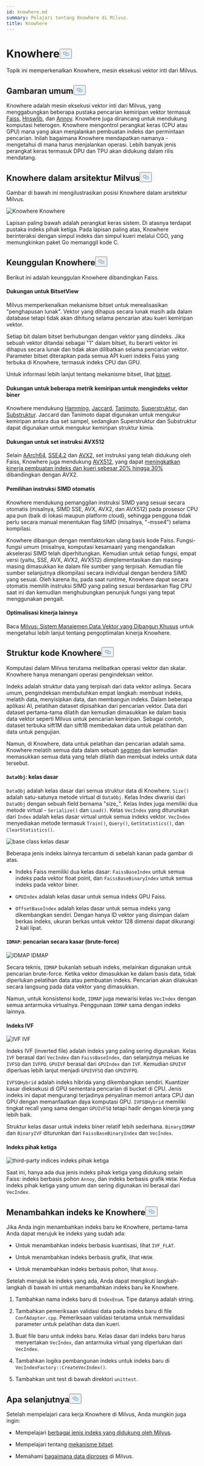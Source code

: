 ```yaml
---
id: knowhere.md
summary: Pelajari tentang Knowhere di Milvus.
title: Knowhere
---
```

<h1 id="Knowhere" class="common-anchor-header">Knowhere<button data-href="#Knowhere" class="anchor-icon" translate="no">
      <svg translate="no"
        aria-hidden="true"
        focusable="false"
        height="20"
        version="1.1"
        viewBox="0 0 16 16"
        width="16"
      >
        <path
          fill="#0092E4"
          fill-rule="evenodd"
          d="M4 9h1v1H4c-1.5 0-3-1.69-3-3.5S2.55 3 4 3h4c1.45 0 3 1.69 3 3.5 0 1.41-.91 2.72-2 3.25V8.59c.58-.45 1-1.27 1-2.09C10 5.22 8.98 4 8 4H4c-.98 0-2 1.22-2 2.5S3 9 4 9zm9-3h-1v1h1c1 0 2 1.22 2 2.5S13.98 12 13 12H9c-.98 0-2-1.22-2-2.5 0-.83.42-1.64 1-2.09V6.25c-1.09.53-2 1.84-2 3.25C6 11.31 7.55 13 9 13h4c1.45 0 3-1.69 3-3.5S14.5 6 13 6z"
        ></path>
      </svg>
    </button></h1><p>Topik ini memperkenalkan Knowhere, mesin eksekusi vektor inti dari Milvus.</p>
<h2 id="Overview" class="common-anchor-header">Gambaran umum<button data-href="#Overview" class="anchor-icon" translate="no">
      <svg translate="no"
        aria-hidden="true"
        focusable="false"
        height="20"
        version="1.1"
        viewBox="0 0 16 16"
        width="16"
      >
        <path
          fill="#0092E4"
          fill-rule="evenodd"
          d="M4 9h1v1H4c-1.5 0-3-1.69-3-3.5S2.55 3 4 3h4c1.45 0 3 1.69 3 3.5 0 1.41-.91 2.72-2 3.25V8.59c.58-.45 1-1.27 1-2.09C10 5.22 8.98 4 8 4H4c-.98 0-2 1.22-2 2.5S3 9 4 9zm9-3h-1v1h1c1 0 2 1.22 2 2.5S13.98 12 13 12H9c-.98 0-2-1.22-2-2.5 0-.83.42-1.64 1-2.09V6.25c-1.09.53-2 1.84-2 3.25C6 11.31 7.55 13 9 13h4c1.45 0 3-1.69 3-3.5S14.5 6 13 6z"
        ></path>
      </svg>
    </button></h2><p>Knowhere adalah mesin eksekusi vektor inti dari Milvus, yang menggabungkan beberapa pustaka pencarian kemiripan vektor termasuk <a href="https://github.com/facebookresearch/faiss">Faiss</a>, <a href="https://github.com/nmslib/hnswlib">Hnswlib</a>, dan <a href="https://github.com/spotify/annoy">Annoy</a>. Knowhere juga dirancang untuk mendukung komputasi heterogen. Knowhere mengontrol perangkat keras (CPU atau GPU) mana yang akan menjalankan pembuatan indeks dan permintaan pencarian. Inilah bagaimana Knowhere mendapatkan namanya - mengetahui di mana harus menjalankan operasi. Lebih banyak jenis perangkat keras termasuk DPU dan TPU akan didukung dalam rilis mendatang.</p>
<h2 id="Knowhere-in-the-Milvus-architecture" class="common-anchor-header">Knowhere dalam arsitektur Milvus<button data-href="#Knowhere-in-the-Milvus-architecture" class="anchor-icon" translate="no">
      <svg translate="no"
        aria-hidden="true"
        focusable="false"
        height="20"
        version="1.1"
        viewBox="0 0 16 16"
        width="16"
      >
        <path
          fill="#0092E4"
          fill-rule="evenodd"
          d="M4 9h1v1H4c-1.5 0-3-1.69-3-3.5S2.55 3 4 3h4c1.45 0 3 1.69 3 3.5 0 1.41-.91 2.72-2 3.25V8.59c.58-.45 1-1.27 1-2.09C10 5.22 8.98 4 8 4H4c-.98 0-2 1.22-2 2.5S3 9 4 9zm9-3h-1v1h1c1 0 2 1.22 2 2.5S13.98 12 13 12H9c-.98 0-2-1.22-2-2.5 0-.83.42-1.64 1-2.09V6.25c-1.09.53-2 1.84-2 3.25C6 11.31 7.55 13 9 13h4c1.45 0 3-1.69 3-3.5S14.5 6 13 6z"
        ></path>
      </svg>
    </button></h2><p>Gambar di bawah ini mengilustrasikan posisi Knowhere dalam arsitektur Milvus.</p>
<p>
  
   <span class="img-wrapper"> <img translate="no" src="/docs/v2.5.x/assets/knowhere_architecture.png" alt="Knowhere" class="doc-image" id="knowhere" />
   </span> <span class="img-wrapper"> <span>Knowhere</span> </span></p>
<p>Lapisan paling bawah adalah perangkat keras sistem. Di atasnya terdapat pustaka indeks pihak ketiga. Pada lapisan paling atas, Knowhere berinteraksi dengan simpul indeks dan simpul kueri melalui CGO, yang memungkinkan paket Go memanggil kode C.</p>
<h2 id="Knowhere-advantages" class="common-anchor-header">Keunggulan Knowhere<button data-href="#Knowhere-advantages" class="anchor-icon" translate="no">
      <svg translate="no"
        aria-hidden="true"
        focusable="false"
        height="20"
        version="1.1"
        viewBox="0 0 16 16"
        width="16"
      >
        <path
          fill="#0092E4"
          fill-rule="evenodd"
          d="M4 9h1v1H4c-1.5 0-3-1.69-3-3.5S2.55 3 4 3h4c1.45 0 3 1.69 3 3.5 0 1.41-.91 2.72-2 3.25V8.59c.58-.45 1-1.27 1-2.09C10 5.22 8.98 4 8 4H4c-.98 0-2 1.22-2 2.5S3 9 4 9zm9-3h-1v1h1c1 0 2 1.22 2 2.5S13.98 12 13 12H9c-.98 0-2-1.22-2-2.5 0-.83.42-1.64 1-2.09V6.25c-1.09.53-2 1.84-2 3.25C6 11.31 7.55 13 9 13h4c1.45 0 3-1.69 3-3.5S14.5 6 13 6z"
        ></path>
      </svg>
    </button></h2><p>Berikut ini adalah keunggulan Knowhere dibandingkan Faiss.</p>
<h4 id="Support-for-BitsetView" class="common-anchor-header">Dukungan untuk BitsetView</h4><p>Milvus memperkenalkan mekanisme bitset untuk merealisasikan &quot;penghapusan lunak&quot;. Vektor yang dihapus secara lunak masih ada dalam database tetapi tidak akan dihitung selama pencarian atau kueri kemiripan vektor.</p>
<p>Setiap bit dalam bitset berhubungan dengan vektor yang diindeks. Jika sebuah vektor ditandai sebagai "1" dalam bitset, itu berarti vektor ini dihapus secara lunak dan tidak akan dilibatkan selama pencarian vektor. Parameter bitset diterapkan pada semua API kueri indeks Faiss yang terbuka di Knowhere, termasuk indeks CPU dan GPU.</p>
<p>Untuk informasi lebih lanjut tentang mekanisme bitset, lihat <a href="/docs/id/bitset.md">bitset</a>.</p>
<h4 id="Support-for-multiple-similarity-metrics-for-indexing-binary-vectors" class="common-anchor-header">Dukungan untuk beberapa metrik kemiripan untuk mengindeks vektor biner</h4><p>Knowhere mendukung <a href="/docs/id/metric.md#Hamming-distance">Hamming</a>, <a href="/docs/id/metric.md#Jaccard-distance">Jaccard</a>, <a href="/docs/id/metric.md#Tanimoto-distance">Tanimoto</a>, <a href="/docs/id/metric.md#Superstructure">Superstruktur</a>, dan <a href="/docs/id/metric.md#Substructure">Substruktur</a>. Jaccard dan Tanimoto dapat digunakan untuk mengukur kemiripan antara dua set sampel, sedangkan Superstruktur dan Substruktur dapat digunakan untuk mengukur kemiripan struktur kimia.</p>
<h4 id="Support-for-AVX512-instruction-set" class="common-anchor-header">Dukungan untuk set instruksi AVX512</h4><p>Selain <a href="https://en.wikipedia.org/wiki/AArch64">AArch64</a>, <a href="https://en.wikipedia.org/wiki/SSE4#SSE4.2">SSE4.2</a> dan <a href="https://en.wikipedia.org/wiki/Advanced_Vector_Extensions">AVX2</a>, set instruksi yang telah didukung oleh Faiss, Knowhere juga mendukung <a href="https://en.wikipedia.org/wiki/AVX-512">AVX512</a>, yang dapat <a href="https://milvus.io/blog/milvus-performance-AVX-512-vs-AVX2.md">meningkatkan kinerja pembuatan indeks dan kueri sebesar 20% hingga 30%</a> dibandingkan dengan AVX2.</p>
<h4 id="Automatic-SIMD-instruction-selection" class="common-anchor-header">Pemilihan instruksi SIMD otomatis</h4><p>Knowhere mendukung pemanggilan instruksi SIMD yang sesuai secara otomatis (misalnya, SIMD SSE, AVX, AVX2, dan AVX512) pada prosesor CPU apa pun (baik di lokasi maupun platform cloud), sehingga pengguna tidak perlu secara manual menentukan flag SIMD (misalnya, "-msse4") selama kompilasi.</p>
<p>Knowhere dibangun dengan memfaktorkan ulang basis kode Faiss. Fungsi-fungsi umum (misalnya, komputasi kesamaan) yang mengandalkan akselerasi SIMD telah diperhitungkan. Kemudian untuk setiap fungsi, empat versi (yaitu, SSE, AVX, AVX2, AVX512) diimplementasikan dan masing-masing dimasukkan ke dalam file sumber yang terpisah. Kemudian file sumber selanjutnya dikompilasi secara individual dengan bendera SIMD yang sesuai. Oleh karena itu, pada saat runtime, Knowhere dapat secara otomatis memilih instruksi SIMD yang paling sesuai berdasarkan flag CPU saat ini dan kemudian menghubungkan penunjuk fungsi yang tepat menggunakan pengait.</p>
<h4 id="Other-performance-optimization" class="common-anchor-header">Optimalisasi kinerja lainnya</h4><p>Baca <a href="https://www.cs.purdue.edu/homes/csjgwang/pubs/SIGMOD21_Milvus.pdf">Milvus: Sistem Manajemen Data Vektor yang Dibangun Khusus</a> untuk mengetahui lebih lanjut tentang pengoptimalan kinerja Knowhere.</p>
<h2 id="Knowhere-code-structure" class="common-anchor-header">Struktur kode Knowhere<button data-href="#Knowhere-code-structure" class="anchor-icon" translate="no">
      <svg translate="no"
        aria-hidden="true"
        focusable="false"
        height="20"
        version="1.1"
        viewBox="0 0 16 16"
        width="16"
      >
        <path
          fill="#0092E4"
          fill-rule="evenodd"
          d="M4 9h1v1H4c-1.5 0-3-1.69-3-3.5S2.55 3 4 3h4c1.45 0 3 1.69 3 3.5 0 1.41-.91 2.72-2 3.25V8.59c.58-.45 1-1.27 1-2.09C10 5.22 8.98 4 8 4H4c-.98 0-2 1.22-2 2.5S3 9 4 9zm9-3h-1v1h1c1 0 2 1.22 2 2.5S13.98 12 13 12H9c-.98 0-2-1.22-2-2.5 0-.83.42-1.64 1-2.09V6.25c-1.09.53-2 1.84-2 3.25C6 11.31 7.55 13 9 13h4c1.45 0 3-1.69 3-3.5S14.5 6 13 6z"
        ></path>
      </svg>
    </button></h2><p>Komputasi dalam Milvus terutama melibatkan operasi vektor dan skalar. Knowhere hanya menangani operasi pengindeksan vektor.</p>
<p>Indeks adalah struktur data yang terpisah dari data vektor aslinya. Secara umum, pengindeksan membutuhkan empat langkah: membuat indeks, melatih data, menyisipkan data, dan membangun indeks. Dalam beberapa aplikasi AI, pelatihan dataset dipisahkan dari pencarian vektor. Data dari dataset pertama-tama dilatih dan kemudian dimasukkan ke dalam basis data vektor seperti Milvus untuk pencarian kemiripan. Sebagai contoh, dataset terbuka sift1M dan sift1B membedakan data untuk pelatihan dan data untuk pengujian.</p>
<p>Namun, di Knowhere, data untuk pelatihan dan pencarian adalah sama. Knowhere melatih semua data dalam sebuah <a href="https://milvus.io/blog/deep-dive-1-milvus-architecture-overview.md#Segments">segmen</a> dan kemudian memasukkan semua data yang telah dilatih dan membuat indeks untuk data tersebut.</p>
<h4 id="DataObj-base-class" class="common-anchor-header"><code translate="no">DataObj</code>: kelas dasar</h4><p><code translate="no">DataObj</code> adalah kelas dasar dari semua struktur data di Knowhere. <code translate="no">Size()</code> adalah satu-satunya metode virtual di <code translate="no">DataObj</code>. Kelas Index diwarisi dari <code translate="no">DataObj</code> dengan sebuah field bernama &quot;size_&quot;. Kelas Index juga memiliki dua metode virtual - <code translate="no">Serialize()</code> dan <code translate="no">Load()</code>. Kelas <code translate="no">VecIndex</code> yang diturunkan dari <code translate="no">Index</code> adalah kelas dasar virtual untuk semua indeks vektor. <code translate="no">VecIndex</code> menyediakan metode termasuk <code translate="no">Train()</code>, <code translate="no">Query()</code>, <code translate="no">GetStatistics()</code>, dan <code translate="no">ClearStatistics()</code>.</p>
<p>
  
   <span class="img-wrapper"> <img translate="no" src="/docs/v2.5.x/assets/Knowhere_base_classes.png" alt="base class" class="doc-image" id="base-class" />
   </span> <span class="img-wrapper"> <span>kelas dasar</span> </span></p>
<p>Beberapa jenis indeks lainnya tercantum di sebelah kanan pada gambar di atas.</p>
<ul>
<li><p>Indeks Faiss memiliki dua kelas dasar: <code translate="no">FaissBaseIndex</code> untuk semua indeks pada vektor float point, dan <code translate="no">FaissBaseBinaryIndex</code> untuk semua indeks pada vektor biner.</p></li>
<li><p><code translate="no">GPUIndex</code> adalah kelas dasar untuk semua indeks GPU Faiss.</p></li>
<li><p><code translate="no">OffsetBaseIndex</code> adalah kelas dasar untuk semua indeks yang dikembangkan sendiri. Dengan hanya ID vektor yang disimpan dalam berkas indeks, ukuran berkas untuk vektor 128 dimensi dapat dikurangi 2 kali lipat.</p></li>
</ul>
<h4 id="IDMAP-brute-force-search" class="common-anchor-header"><code translate="no">IDMAP</code>: pencarian secara kasar (brute-force)</h4><p>
  
   <span class="img-wrapper"> <img translate="no" src="/docs/v2.5.x/assets/IDMAP.png" alt="IDMAP" class="doc-image" id="idmap" />
   </span> <span class="img-wrapper"> <span>IDMAP</span> </span></p>
<p>Secara teknis, <code translate="no">IDMAP</code> bukanlah sebuah indeks, melainkan digunakan untuk pencarian brute-force. Ketika vektor dimasukkan ke dalam basis data, tidak diperlukan pelatihan data atau pembuatan indeks. Pencarian akan dilakukan secara langsung pada data vektor yang dimasukkan.</p>
<p>Namun, untuk konsistensi kode, <code translate="no">IDMAP</code> juga mewarisi kelas <code translate="no">VecIndex</code> dengan semua antarmuka virtualnya. Penggunaan <code translate="no">IDMAP</code> sama dengan indeks lainnya.</p>
<h4 id="IVF-indices" class="common-anchor-header">Indeks IVF</h4><p>
  
   <span class="img-wrapper"> <img translate="no" src="/docs/v2.5.x/assets/IVF.png" alt="IVF" class="doc-image" id="ivf" />
   </span> <span class="img-wrapper"> <span>IVF</span> </span></p>
<p>Indeks IVF (inverted file) adalah indeks yang paling sering digunakan. Kelas <code translate="no">IVF</code> berasal dari <code translate="no">VecIndex</code> dan <code translate="no">FaissBaseIndex</code>, dan selanjutnya meluas ke <code translate="no">IVFSQ</code> dan <code translate="no">IVFPQ</code>. <code translate="no">GPUIVF</code> berasal dari <code translate="no">GPUIndex</code> dan <code translate="no">IVF</code>. Kemudian <code translate="no">GPUIVF</code> diperluas lebih lanjut menjadi <code translate="no">GPUIVFSQ</code> dan <code translate="no">GPUIVFPQ</code>.</p>
<p><code translate="no">IVFSQHybrid</code> adalah indeks hibrida yang dikembangkan sendiri. Kuantizer kasar dieksekusi di GPU sementara pencarian di bucket di CPU. Jenis indeks ini dapat mengurangi terjadinya penyalinan memori antara CPU dan GPU dengan memanfaatkan daya komputasi GPU. <code translate="no">IVFSQHybrid</code> memiliki tingkat recall yang sama dengan <code translate="no">GPUIVFSQ</code> tetapi hadir dengan kinerja yang lebih baik.</p>
<p>Struktur kelas dasar untuk indeks biner relatif lebih sederhana. <code translate="no">BinaryIDMAP</code> dan <code translate="no">BinaryIVF</code> diturunkan dari <code translate="no">FaissBaseBinaryIndex</code> dan <code translate="no">VecIndex</code>.</p>
<h4 id="Third-party-indices" class="common-anchor-header">Indeks pihak ketiga</h4><p>
  
   <span class="img-wrapper"> <img translate="no" src="/docs/v2.5.x/assets/third_party_index.png" alt="third-party indices" class="doc-image" id="third-party-indices" />
   </span> <span class="img-wrapper"> <span>indeks pihak ketiga</span> </span></p>
<p>Saat ini, hanya ada dua jenis indeks pihak ketiga yang didukung selain Faiss: indeks berbasis pohon <code translate="no">Annoy</code>, dan indeks berbasis grafik <code translate="no">HNSW</code>. Kedua indeks pihak ketiga yang umum dan sering digunakan ini berasal dari <code translate="no">VecIndex</code>.</p>
<h2 id="Adding-indices-to-Knowhere" class="common-anchor-header">Menambahkan indeks ke Knowhere<button data-href="#Adding-indices-to-Knowhere" class="anchor-icon" translate="no">
      <svg translate="no"
        aria-hidden="true"
        focusable="false"
        height="20"
        version="1.1"
        viewBox="0 0 16 16"
        width="16"
      >
        <path
          fill="#0092E4"
          fill-rule="evenodd"
          d="M4 9h1v1H4c-1.5 0-3-1.69-3-3.5S2.55 3 4 3h4c1.45 0 3 1.69 3 3.5 0 1.41-.91 2.72-2 3.25V8.59c.58-.45 1-1.27 1-2.09C10 5.22 8.98 4 8 4H4c-.98 0-2 1.22-2 2.5S3 9 4 9zm9-3h-1v1h1c1 0 2 1.22 2 2.5S13.98 12 13 12H9c-.98 0-2-1.22-2-2.5 0-.83.42-1.64 1-2.09V6.25c-1.09.53-2 1.84-2 3.25C6 11.31 7.55 13 9 13h4c1.45 0 3-1.69 3-3.5S14.5 6 13 6z"
        ></path>
      </svg>
    </button></h2><p>Jika Anda ingin menambahkan indeks baru ke Knowhere, pertama-tama Anda dapat merujuk ke indeks yang sudah ada:</p>
<ul>
<li><p>Untuk menambahkan indeks berbasis kuantisasi, lihat <code translate="no">IVF_FLAT</code>.</p></li>
<li><p>Untuk menambahkan indeks berbasis grafik, lihat <code translate="no">HNSW</code>.</p></li>
<li><p>Untuk menambahkan indeks berbasis pohon, lihat <code translate="no">Annoy</code>.</p></li>
</ul>
<p>Setelah merujuk ke indeks yang ada, Anda dapat mengikuti langkah-langkah di bawah ini untuk menambahkan indeks baru ke Knowhere.</p>
<ol>
<li><p>Tambahkan nama indeks baru di <code translate="no">IndexEnum</code>. Tipe datanya adalah string.</p></li>
<li><p>Tambahkan pemeriksaan validasi data pada indeks baru di file <code translate="no">ConfAdapter.cpp</code>. Pemeriksaan validasi terutama untuk memvalidasi parameter untuk pelatihan data dan kueri.</p></li>
<li><p>Buat file baru untuk indeks baru. Kelas dasar dari indeks baru harus menyertakan <code translate="no">VecIndex</code>, dan antarmuka virtual yang diperlukan dari <code translate="no">VecIndex</code>.</p></li>
<li><p>Tambahkan logika pembangunan indeks untuk indeks baru di <code translate="no">VecIndexFactory::CreateVecIndex()</code>.</p></li>
<li><p>Tambahkan unit test di bawah direktori <code translate="no">unittest</code>.</p></li>
</ol>
<h2 id="Whats-next" class="common-anchor-header">Apa selanjutnya<button data-href="#Whats-next" class="anchor-icon" translate="no">
      <svg translate="no"
        aria-hidden="true"
        focusable="false"
        height="20"
        version="1.1"
        viewBox="0 0 16 16"
        width="16"
      >
        <path
          fill="#0092E4"
          fill-rule="evenodd"
          d="M4 9h1v1H4c-1.5 0-3-1.69-3-3.5S2.55 3 4 3h4c1.45 0 3 1.69 3 3.5 0 1.41-.91 2.72-2 3.25V8.59c.58-.45 1-1.27 1-2.09C10 5.22 8.98 4 8 4H4c-.98 0-2 1.22-2 2.5S3 9 4 9zm9-3h-1v1h1c1 0 2 1.22 2 2.5S13.98 12 13 12H9c-.98 0-2-1.22-2-2.5 0-.83.42-1.64 1-2.09V6.25c-1.09.53-2 1.84-2 3.25C6 11.31 7.55 13 9 13h4c1.45 0 3-1.69 3-3.5S14.5 6 13 6z"
        ></path>
      </svg>
    </button></h2><p>Setelah mempelajari cara kerja Knowhere di Milvus, Anda mungkin juga ingin:</p>
<ul>
<li><p>Mempelajari <a href="/docs/id/index.md">berbagai jenis indeks yang didukung oleh Milvus</a>.</p></li>
<li><p>Mempelajari tentang <a href="/docs/id/bitset.md">mekanisme bitset</a>.</p></li>
<li><p>Memahami <a href="/docs/id/data_processing.md">bagaimana data diproses</a> di Milvus.</p></li>
</ul>
